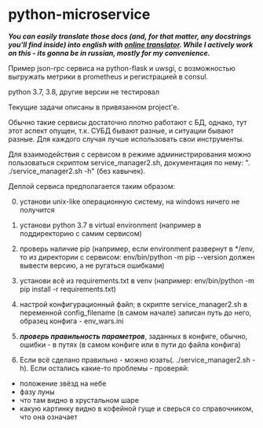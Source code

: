# python-microservice

***You can easily translate those docs (and, for that matter, any docstrings you'll find inside) into english with [online translator](https://translate.google.com/#view=home&op=translate&sl=ru&tl=en).
While I actively work on this - its gonna be in russian, mostly for my convenience.***

Пример json-rpc сервиса на python-flask и uwsgi, с возможностью выгружать метрики в prometheus и
регистрацией в consul.

python 3.7, 3.8, другие версии не тестировал

Текущие задачи описаны в привязанном project'е.
  
Обычно такие сервисы достаточно плотно работают с БД, однако, тут этот аспект опущен, т.к. СУБД бывают разные, и ситуации бывают разные. Для каждого случая лучше использовать свои инструменты.

Для взаимодействия с сервисом в режиме администрирования можно пользоваться скриптом service_manager2.sh, документация по нему: ". ./service_manager2.sh -h" (без кавычек).

Деплой сервиса предполагается таким образом:

0) установи unix-like операционную систему, на windows ничего не получится

1) установи python 3.7 в virtual environment (например в поддиректорию с самим сервисом)

2) проверь наличие pip (например, если environment развернут в */env, то из директории с сервисом: env/bin/python -m pip --version должен вывести версию, а не ругаться ошибками)

3) установи всё из requirements.txt в venv (например: env/bin/python -m pip install -r requirements.txt)

4) настрой конфигурационный файл; в скрипте service_manager2.sh в переменной config_filename (в самом начале) записан путь до него, образец конфига - env_wars.ini

5) ***проверь правильность параметров***, заданных в конфиге, обычно, ошибки - в путях (в самом конфиге или в пути до файла конфига)

6) Если всё сделано правильно - можно юзать(. ./service_manager2.sh -h). Если остались какие-то проблемы - проверяй:

 * положение звёзд на небе
 * фазу луны
 * что там видно в хрустальном шаре
 * какую картинку видно в кофейной гуще и сверься со справочником, что она означает
